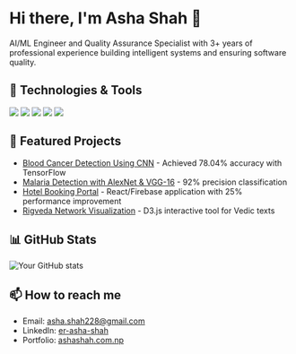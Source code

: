 # Hi there, I'm Asha Shah 👋

AI/ML Engineer and Quality Assurance Specialist with 3+ years of professional experience building intelligent systems and ensuring software quality.

## 🔧 Technologies & Tools
![](https://img.shields.io/badge/Code-Python-informational?style=flat&logo=python&logoColor=white&color=2bbc8a)
![](https://img.shields.io/badge/Code-JavaScript-informational?style=flat&logo=javascript&logoColor=white&color=2bbc8a)
![](https://img.shields.io/badge/Code-TensorFlow-informational?style=flat&logo=tensorflow&logoColor=white&color=2bbc8a)
![](https://img.shields.io/badge/Code-React-informational?style=flat&logo=react&logoColor=white&color=2bbc8a)
![](https://img.shields.io/badge/Tool-Git-informational?style=flat&logo=git&logoColor=white&color=2bbc8a)

## 🌟 Featured Projects
- [Blood Cancer Detection Using CNN](https://github.com/AshaShah/blood-cancer-detection) - Achieved 78.04% accuracy with TensorFlow
- [Malaria Detection with AlexNet & VGG-16](https://github.com/AshaShah/malaria-detection) - 92% precision classification
- [Hotel Booking Portal](https://github.com/AshaShah/hotel-booking) - React/Firebase application with 25% performance improvement
- [Rigveda Network Visualization](https://github.com/AshaShah/rigveda-visualization) - D3.js interactive tool for Vedic texts

## 📊 GitHub Stats
![Your GitHub stats](https://github-readme-stats.vercel.app/api?username=AshaShah&show_icons=true&theme=radical)

## 📫 How to reach me
- Email: asha.shah228@gmail.com
- LinkedIn: [er-asha-shah](https://www.linkedin.com/in/er-asha-shah/)
- Portfolio: [ashashah.com.np](https://ashashah.com.np/)
